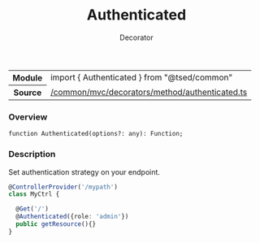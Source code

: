 
<header class="symbol-info-header"><h1 id="authenticated">Authenticated</h1><label class="symbol-info-type-label decorator">Decorator</label></header>
<!-- summary -->
<section class="symbol-info"><table class="is-full-width"><tbody><tr><th>Module</th><td><div class="lang-typescript"><span class="token keyword">import</span> { Authenticated }&nbsp;<span class="token keyword">from</span>&nbsp;<span class="token string">"@tsed/common"</span></div></td></tr><tr><th>Source</th><td><a href="https://github.com/Romakita/ts-express-decorators/blob/v4.10.3/src//common/mvc/decorators/method/authenticated.ts#L0-L0">/common/mvc/decorators/method/authenticated.ts</a></td></tr></tbody></table></section>
<!-- overview -->


### Overview


<pre><code class="typescript-lang ">function <span class="token function">Authenticated</span><span class="token punctuation">(</span>options?<span class="token punctuation">:</span> <span class="token keyword">any</span><span class="token punctuation">)</span><span class="token punctuation">:</span> Function<span class="token punctuation">;</span></code></pre>


<!-- Parameters -->

<!-- Description -->


### Description

Set authentication strategy on your endpoint.

```typescript
@ControllerProvider('/mypath')
class MyCtrl {

  @Get('/')
  @Authenticated({role: 'admin'})
  public getResource(){}
}
```

<!-- Members -->

